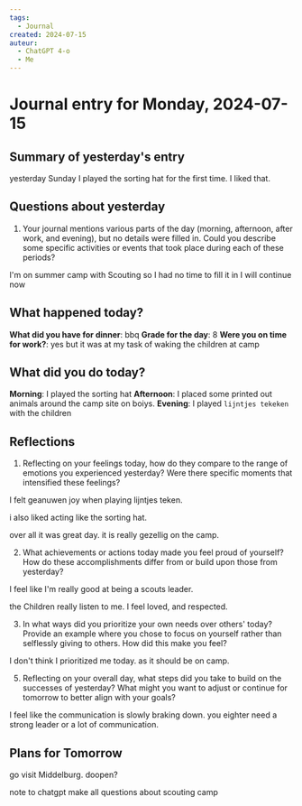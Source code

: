 ```yaml
---
tags:
  - Journal
created: 2024-07-15
auteur:
  - ChatGPT 4-o
  - Me
---
```

# Journal entry for Monday, 2024-07-15

## Summary of yesterday's entry

yesterday Sunday I played the sorting hat for the first time. I liked that.

## Questions about yesterday

1. Your journal mentions various parts of the day (morning, afternoon, after work, and evening), but no details were filled in. Could you describe some specific activities or events that took place during each of these periods?

I'm on summer camp with Scouting so I had no time to fill it in I will continue now


## What happened today?

**What did you have for dinner**: bbq
**Grade for the day**: 8
**Were you on time for work?**: yes but it was at my task of waking the children at camp

## What did you do today?

**Morning**: I played the sorting hat
**Afternoon**: I placed some printed out animals around the camp site on boiys.
**Evening**: I played `lijntjes tekeken` with the children 

## Reflections

1. Reflecting on your feelings today, how do they compare to the range of emotions you experienced yesterday? Were there specific moments that intensified these feelings?

I felt geanuwen joy when playing lijntjes teken.

i also liked acting like the sorting hat.

over all it was great day. it is really gezellig on the camp.

2. What achievements or actions today made you feel proud of yourself? How do these accomplishments differ from or build upon those from yesterday?

I feel like I'm really good at being a scouts leader.

the Children really listen to me. I feel loved, and respected.

3. In what ways did you prioritize your own needs over others' today? Provide an example where you chose to focus on yourself rather than selflessly giving to others. How did this make you feel?

I don't think I prioritized me today. as it should be on camp.


5. Reflecting on your overall day, what steps did you take to build on the successes of yesterday? What might you want to adjust or continue for tomorrow to better align with your goals?

I feel like the communication is slowly braking down. you eighter need a strong leader or a lot of communication. 

## Plans for Tomorrow

go visit Middelburg.
doopen?

note to chatgpt make all questions about scouting camp
